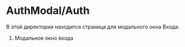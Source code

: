 # AuthModal/Auth

В этой директории находится страница для модального окна Входа:

1. Модальное окно входа
